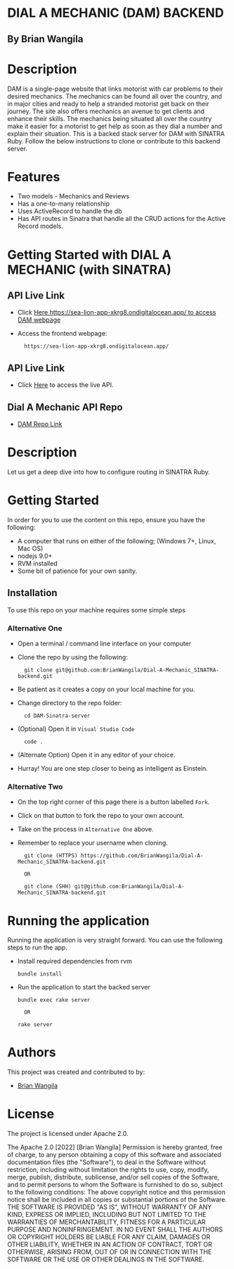 # DIAL A MECHANIC (DAM) BACKEND

## By Brian Wangila


# Description
DAM is a single-page website that links motorist with car problems to their desired mechanics. The mechanics can be found all over the country, and in major cities and ready to help a stranded motorist get back on their journey. The site also offers mechanics an avenue to get clients and enhance their skills. The mechanics being situated all over the country make it easier for a motorist to get help as soon as they dial a number and explain their situation. This is a backed stack server for DAM with SINATRA Ruby. Follow the below instructions to clone or contribute to this backend server.


# Features
- Two models - Mechanics and Reviews
- Has a one-to-many relationship
- Uses ActiveRecord to handle the db
- Has API routes in Sinatra that handle all the CRUD actions for the Active Record models.



# Getting Started with DIAL A MECHANIC (with SINATRA)

## API Live Link
- Click [Here https://sea-lion-app-xkrg8.ondigitalocean.app/ to access DAM webpage](https://sea-lion-app-xkrg8.ondigitalocean.app/)

- Access the frontend webpage:

        https://sea-lion-app-xkrg8.ondigitalocean.app/

## API Live Link
- Click [Here](https://dial-a-mechanic-backend.herokuapp.com/mechanics/) to access the live API.

## Dial A Mechanic API Repo

- [DAM Repo Link](https://github.com/BrianWangila/Dial-A-Mechanic_SINATRA-backend)

# Description
Let us get a deep dive into how to configure routing in SINATRA Ruby.

# Getting Started
In order for you to use the content on this repo, ensure you have the following:

- A computer that runs on either of the following; (Windows 7+, Linux, Mac OS)
- nodejs 9.0+
- RVM installed
- Some bit of patience for your own sanity.

## Installation

To use this repo on your machine requires some simple steps

### Alternative One

- Open a terminal / command line interface on your computer
- Clone the repo by using the following:

        git clone git@github.com:BrianWangila/Dial-A-Mechanic_SINATRA-backend.git 

- Be patient as it creates a copy on your local machine for you.
- Change directory to the repo folder:

        cd DAM-Sinatra-server

- (Optional) Open it in ``Visual Studio Code``

        code .

- (Alternate Option) Open it in any editor of your choice.
- Hurray! You are one step closer to being as intelligent as Einstein.

### Alternative Two

- On the top right corner of this page there is a button labelled ``Fork``.
- Click on that button to fork the repo to your own account.
- Take on the process in ``Alternative One`` above.
- Remember to replace your username when cloning.

        git clone (HTTPS) https://github.com/BrianWangila/Dial-A-Mechanic_SINATRA-backend.git

        OR

        git clone (SHH) git@github.com:BrianWangila/Dial-A-Mechanic_SINATRA-backend.git 


# Running the application

Running the application is very straight forward. You can use the following steps to run the app.

- Install required dependencies from rvm

      bundle install

- Run the application to start the backed server

      bundle exec rake server    

        OR

      rake server

# Authors
This project was created and contributed to by:
- [Brian Wangila](https://github.com/BrianWangila/)

# License
The project is licensed under Apache 2.0.

The Apache 2.0 [2022] [Brian Wangila] Permission is hereby granted, free of charge, to any person obtaining a copy of this software and associated documentation files (the "Software"), to deal in the Software without restriction, including without limitation the rights to use, copy, modify, merge, publish, distribute, sublicense, and/or sell copies of the Software, and to permit persons to whom the Software is furnished to do so, subject to the following conditions: The above copyright notice and this permission notice shall be included in all copies or substantial portions of the Software. THE SOFTWARE IS PROVIDED "AS IS", WITHOUT WARRANTY OF ANY KIND, EXPRESS OR IMPLIED, INCLUDING BUT NOT LIMITED TO THE WARRANTIES OF MERCHANTABILITY, FITNESS FOR A PARTICULAR PURPOSE AND NONINFRINGEMENT. IN NO EVENT SHALL THE AUTHORS OR COPYRIGHT HOLDERS BE LIABLE FOR ANY CLAIM, DAMAGES OR OTHER LIABILITY, WHETHER IN AN ACTION OF CONTRACT, TORT OR OTHERWISE, ARISING FROM, OUT OF OR IN CONNECTION WITH THE SOFTWARE OR THE USE OR OTHER DEALINGS IN THE SOFTWARE.